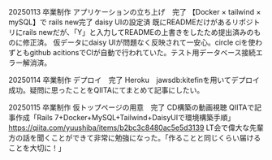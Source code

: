 20250113 卒業制作
アプリケーションの立ち上げ　完了
【Docker × tailwind × mySQL】で rails new完了
daisy UIの設定済
既にREADMEだけがあるリポジトリにrails newだが、「Y」と入力してREADMEの上書きをしたため提出済みのものに修正済。
仮データにdaisy UIが問題なく反映されて一安心。circle ciを使わずともgithub acitionsでCIが自動で行われていた。テスト用データベース接続エラー解消済。

20250114 卒業制作
デプロイ　完了
Heroku　jawsdb:kitefinを用いてデプロイ成功。疑問に思ったことをQIITAにてまとめて記事にしたい。

20250115 卒業制作
仮トップページの用意　完了
CD構築の動画視聴
QIITAで記事作成「Rails 7+Docker+MySQL+Tailwind+DaisyUIで環境構築手順」https://qiita.com/yuushiba/items/b2bc3c8480ac5e5d3139
LT会で偉大な先輩方の話を聞くことができて非常に勉強になった。「作ることと同じくらい届けることを大切に！」


